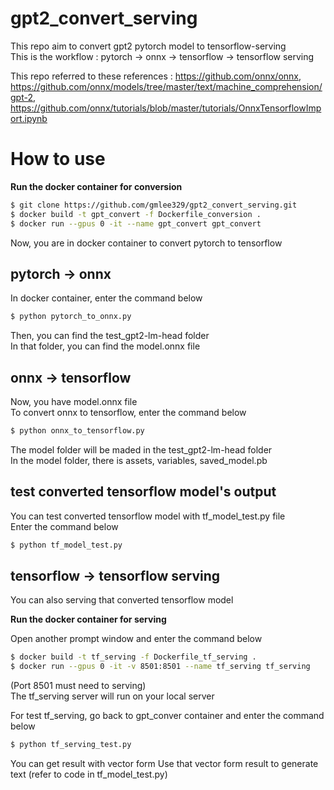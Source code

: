 # gpt2_convert_serving

This repo aim to convert gpt2 pytorch model to tensorflow-serving  
This is the workflow : pytorch → onnx → tensorflow → tensorflow serving  

This repo referred to these references : https://github.com/onnx/onnx, https://github.com/onnx/models/tree/master/text/machine_comprehension/gpt-2, https://github.com/onnx/tutorials/blob/master/tutorials/OnnxTensorflowImport.ipynb

# How to use

**Run the docker container for conversion**

```bash 
$ git clone https://github.com/gmlee329/gpt2_convert_serving.git
$ docker build -t gpt_convert -f Dockerfile_conversion .
$ docker run --gpus 0 -it --name gpt_convert gpt_convert
```
Now, you are in docker container to convert pytorch to tensorflow

## pytorch -> onnx

In docker container, enter the command below

```bash 
$ python pytorch_to_onnx.py
```

Then, you can find the test_gpt2-lm-head folder  
In that folder, you can find the model.onnx file

## onnx -> tensorflow

Now, you have model.onnx file  
To convert onnx to tensorflow, enter the command below  

```bash 
$ python onnx_to_tensorflow.py
```

The model folder will be maded in the test_gpt2-lm-head folder  
In the model folder, there is assets, variables, saved_model.pb

## test converted tensorflow model's output

You can test converted tensorflow model with tf_model_test.py file  
Enter the command below

```bash 
$ python tf_model_test.py
```

## tensorflow -> tensorflow serving

You can also serving that converted tensorflow model 

**Run the docker container for serving**

Open another prompt window and enter the command below  
```bash 
$ docker build -t tf_serving -f Dockerfile_tf_serving .
$ docker run --gpus 0 -it -v 8501:8501 --name tf_serving tf_serving
```
(Port 8501 must need to serving)  
The tf_serving server will run on your local server

For test tf_serving, go back to gpt_conver container and enter the command below  

```bash 
$ python tf_serving_test.py
```

You can get result with vector form
Use that vector form result to generate text (refer to code in tf_model_test.py)
